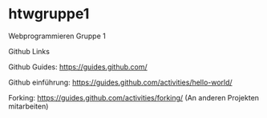 # htwgruppe1
Webprogrammieren Gruppe 1


Github Links

Github Guides: https://guides.github.com/

Github einführung: https://guides.github.com/activities/hello-world/

Forking: https://guides.github.com/activities/forking/ (An anderen Projekten mitarbeiten)